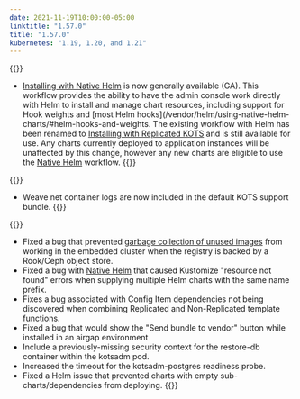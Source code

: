 ```yaml
---
date: 2021-11-19T10:00:00-05:00
linktitle: "1.57.0"
title: "1.57.0"
kubernetes: "1.19, 1.20, and 1.21"
---
```


{{<features>}}
 * [Installing with Native Helm](/vendor/helm/using-native-helm-charts/) is now generally available (GA). This workflow provides the ability to have the admin console work directly with Helm to install and manage chart resources, including support for Hook weights and [most Helm hooks](/vendor/helm/using-native-helm-charts/#helm-hooks-and-weights. The existing workflow with Helm has been renamed to [Installing with Replicated KOTS](/vendor/helm/using-replicated-helm-charts/) and is still available for use. Any charts currently deployed to application instances will be unaffected by this change, however any new charts are eligible to use the [Native Helm](/vendor/helm/using-native-helm-charts/) workflow.
{{</features>}}

{{<changes>}}
  * Weave net container logs are now included in the default KOTS support bundle.
{{</changes>}}

{{<fixes>}}
  * Fixed a bug that prevented [garbage collection of unused images](/kots-cli/admin-console/garbage-collect-images/) from working in the embedded cluster when the registry is backed by a Rook/Ceph object store.
  * Fixed a bug with [Native Helm](/vendor/helm/using-native-helm-charts/) that caused Kustomize "resource not found" errors when supplying multiple Helm charts with the same name prefix.
  * Fixes a bug associated with Config Item dependencies not being discovered when combining Replicated and Non-Replicated template functions.
  * Fixed a bug that would show the "Send bundle to vendor" button while installed in an airgap environment
  * Include a previously-missing security context for the restore-db container within the kotsadm pod.
  * Increased the timeout for the kotsadm-postgres readiness probe.
  * Fixed a Helm issue that prevented charts with empty sub-charts/dependencies from deploying.
{{</fixes>}}
